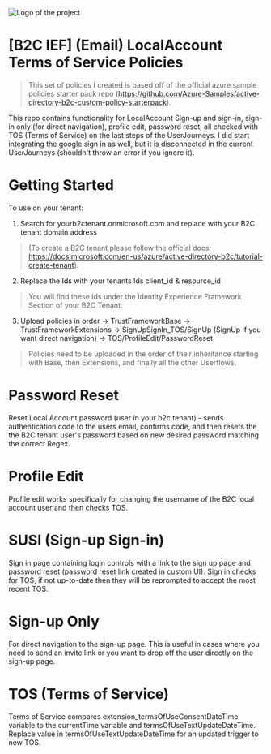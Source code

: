 ![Logo of the project](https://raw.githubusercontent.com/csharpener22/B2C-IEF-Custom-Policies-LocalwithTOS/main/Images/claims_exchange_flow.png)

# [B2C IEF] (Email) LocalAccount Terms of Service Policies
> This set of policies I created is based off of the official azure sample policies starter pack repo (https://github.com/Azure-Samples/active-directory-b2c-custom-policy-starterpack).

This repo contains functionality for LocalAccount Sign-up and sign-in, sign-in only (for direct navigation), profile edit, password reset, all checked with TOS (Terms of Service) on the last steps of the UserJourneys. I did start integrating the google sign in as well, but it is disconnected in the current UserJourneys (shouldn't throw an error if you ignore it). 

# Getting Started

To use on your tenant:
1) Search for yourb2ctenant.onmicrosoft.com and replace with your B2C tenant domain address 
> (To create a B2C tenant please follow the official docs: https://docs.microsoft.com/en-us/azure/active-directory-b2c/tutorial-create-tenant).

2) Replace the Ids with your tenants Ids client_id & resource_id
> You will find these Ids under the Identity Experience Framework Section of your B2C Tenant.

3) Upload policies in order -> TrustFrameworkBase -> TrustFrameworkExtensions -> SignUpSignIn_TOS/SignUp (SignUp if you want direct navigation) -> TOS/ProfileEdit/PasswordReset
> Policies need to be uploaded in the order of their inheritance starting with Base, then Extensions, and finally all the other Userflows.

# Password Reset

Reset Local Account password (user in your b2c tenant) - sends authentication code to the users email, confirms code, and then resets the the B2C tenant user's password based on new desired password matching the correct Regex.

# Profile Edit

Profile edit works specifically for changing the username of the B2C local account user and then checks TOS.

# SUSI (Sign-up Sign-in)

Sign in page containing login controls with a link to the sign up page and password reset (password reset link created in custom UI). Sign in checks for TOS, if not up-to-date then they will be reprompted to accept the most recent TOS.

# Sign-up Only

For direct navigation to the sign-up page. This is useful in cases where you need to send an invite link or you want to drop off the user directly on the sign-up page.

# TOS (Terms of Service)

Terms of Service compares extension_termsOfUseConsentDateTime variable to the currentTime variable and termsOfUseTextUpdateDateTime. Replace value in termsOfUseTextUpdateDateTime for an updated trigger to new TOS.
